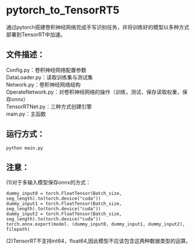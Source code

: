 # pytorch_to_TensorRT5
通过pytorch搭建卷积神经网络完成手写识别任务，并将训练好的模型以多种方式部署到TensorRT中加速。

## 文件描述：
Config.py：卷积神经网络配置参数   
DataLoader.py：读取训练集与测试集   
Network.py：卷积神经网络结构   
OperateNetwork.py：对卷积神经网络的操作（训练，测试，保存读取权重，保存onnx）   
TensorRTNet.py：三种方式创建引擎   
main.py：主函数   

## 运行方式：
```
python main.py
```

## 注意：
(1)对于多输入模型保存onnx的方式：
```
dummy_input0 = torch.FloatTensor(Batch_size, seg_length).to(torch.device("cuda"))  
dummy_input1 = torch.FloatTensor(Batch_size, seg_length).to(torch.device("cuda"))  
dummy_input2 = torch.FloatTensor(Batch_size, seg_length).to(torch.device("cuda"))  
torch.onnx.export(model. (dummy_input0, dummy_input1, dummy_input2), filepath)  
```
(2)TensorRT不支持int64，float64,因此模型不应该包含这两种数据类型的运算。
